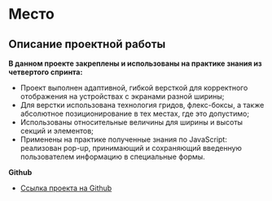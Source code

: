 # **Место** 
 
## **Описание проектной работы** 
 
**В данном проекте закреплены и использованы на практике знания из четвертого спринта:** 
 
* Проект выполнен адаптивной, гибкой версткой для корректного отображения на устройствах с экранами разной ширины; 
* Для верстки использована технология гридов, флекс-боксы, а также абсолютное позиционирование в тех местах, где это допустимо; 
* Использованы относительные величины для ширины и высоты секций и элементов;
* Применены на практике полученные знания по JavaScript: реализован pop-up, принимающий и сохраняющий введенную пользователем информацию в специальные формы. 
 
 
**Github** 
 
* [Ссылка проекта на Github](https://nataliayu1412.github.io/russian-travel/index.html) 
